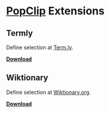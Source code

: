 # [PopClip](http://pilotmoon.com/popclip/) Extensions

## Termly

Define selection at [Term.ly](http://term.ly).

**[Download](https://github.com/jamesmclendon/PopClip-Extensions/blob/master/Termly.popclipextz?raw=true)**

## Wiktionary

Define selection at [Wiktionary.org](http://wiktionary.org).

**[Download](https://github.com/jamesmclendon/PopClip-Extensions/blob/master/Wiktionary.popclipextz?raw=true)**
